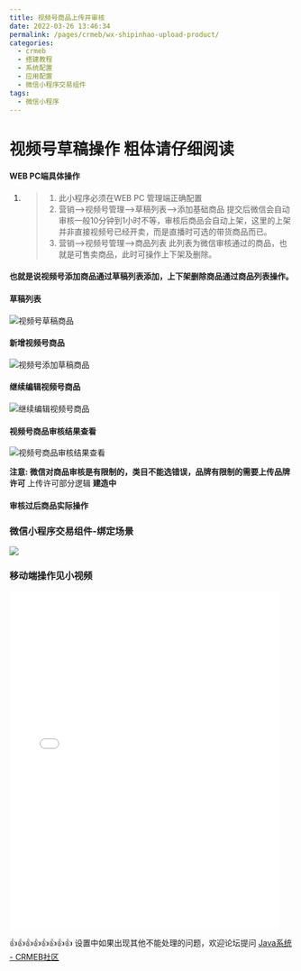 ```yaml
---
title: 视频号商品上传并审核
date: 2022-03-26 13:46:34
permalink: /pages/crmeb/wx-shipinhao-upload-product/
categories:
  - crmeb
  - 搭建教程
  - 系统配置
  - 应用配置
  - 微信小程序交易组件
tags:
  - 微信小程序
---
```


# 视频号草稿操作 **粗体请仔细阅读**

#### WEB PC端具体操作

1. > 1. 此小程序必须在WEB PC 管理端正确配置
   > 2. 营销-->视频号管理-->草稿列表-->添加基础商品 提交后微信会自动审核一般10分钟到1小时不等，审核后商品会自动上架，这里的上架并非直接视频号已经开卖，而是直播时可选的带货商品而已。
   > 3. 营销-->视频号管理-->商品列表    此列表为微信审核通过的商品，也就是可售卖商品，此时可操作上下架及删除。

#### **也就是说视频号添加商品通过草稿列表添加，上下架删除商品通过商品列表操作。**

#### 草稿列表

![视频号草稿商品](https://fastly.jsdelivr.net/gh/xbdazz/mypic/img/202203301856430.png)

#### 新增视频号商品

![视频号添加草稿商品](https://fastly.jsdelivr.net/gh/xbdazz/mypic/img/202203301858650.png)

#### 继续编辑视频号商品

![继续编辑视频号商品](https://fastly.jsdelivr.net/gh/xbdazz/mypic/img/202203301859432.png)

#### 视频号商品审核结果查看

![视频号商品审核结果查看](https://fastly.jsdelivr.net/gh/xbdazz/mypic/img/202203301900166.png)

**注意: 微信对商品审核是有限制的，类目不能选错误，品牌有限制的需要上传品牌许可**
上传许可部分逻辑 **建造中**

#### 审核过后商品实际操作

### 微信小程序交易组件-绑定场景

![](https://gitee.com/stivepeim/img4mk/raw/master/202112221525235.png)

### 移动端操作见小视频

<iframe height=600 width=480 src="//player.bilibili.com/player.html?aid=460910729&bvid=BV1K5411M7dh&cid=347750789&page=1" scrolling="no" border="0" frameborder="no" framespacing="0" allowfullscreen="true" height="600" width="100%"> </iframe>

👍👍👍👍👍👍👍👍 设置中如果出现其他不能处理的问题，欢迎论坛提问 [Java系统 - CRMEB社区](https://q.crmeb.com/?categoryId=122&sequence=0)